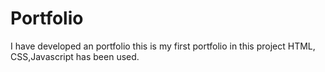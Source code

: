 # Portfolio
I have developed an portfolio this is my first portfolio in this project HTML, CSS,Javascript has been used.
